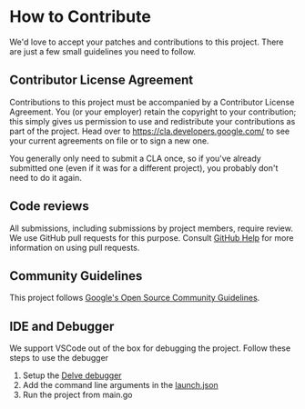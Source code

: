 # How to Contribute

We'd love to accept your patches and contributions to this project. There are
just a few small guidelines you need to follow.

## Contributor License Agreement

Contributions to this project must be accompanied by a Contributor License
Agreement. You (or your employer) retain the copyright to your contribution;
this simply gives us permission to use and redistribute your contributions as
part of the project. Head over to <https://cla.developers.google.com/> to see
your current agreements on file or to sign a new one.

You generally only need to submit a CLA once, so if you've already submitted one
(even if it was for a different project), you probably don't need to do it
again.

## Code reviews

All submissions, including submissions by project members, require review. We
use GitHub pull requests for this purpose. Consult
[GitHub Help](https://help.github.com/articles/about-pull-requests/) for more
information on using pull requests.

## Community Guidelines

This project follows
[Google's Open Source Community Guidelines](https://opensource.google/conduct/).

## IDE and Debugger

We support VSCode out of the box for debugging the project.
Follow these steps to use the debugger
1. Setup the [Delve debugger](https://github.com/golang/vscode-go)
2. Add the command line arguments in the [launch.json](https://github.com/GoogleCloudPlatform/spanner-migration-tool/blob/master/.vscode/launch.json)
3. Run the project from main.go

